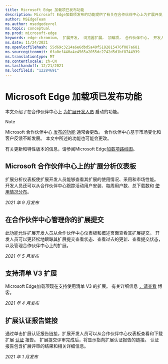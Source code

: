 ```yaml
---
title: Microsoft Edge 加载项已发布功能
description: Microsoft Edge加载项发布的功能提供了有关在合作伙伴中心上为扩展开发人员启动的功能的信息。
author: MSEdgeTeam
ms.author: msedgedevrel
ms.topic: conceptual
ms.prod: microsoft-edge
keywords: edge-chromium， 扩展开发， 浏览器扩展， 加载项， 合作伙伴中心， 开发人员， 加载项发布功能， 加载项新功能， 加载项功能启动
ms.date: 11/24/2021
ms.openlocfilehash: 55d69c3214a6e6dbd5a40f5182815476f087a681
ms.sourcegitcommit: 6fa0ef440a4e4565a2055dc2742d5d1bf8744939
ms.translationtype: MT
ms.contentlocale: zh-CN
ms.lasthandoff: 12/21/2021
ms.locfileid: "12284691"
---
```

# <a name="microsoft-edge-add-ons-released-features"></a>Microsoft Edge 加载项已发布功能

本文介绍了在合作伙伴中心上 [为扩展开发人员](https://partner.microsoft.com/dashboard/home) 启动的功能。

> [!NOTE]
> Microsoft 合作伙伴中心 [发布的功能](https://partner.microsoft.com/dashboard/home) 通常会更改。  合作伙伴中心基于市场变化和客户反馈不断发展。 本文中所述的功能也可能会更改。

有关更新和特性版本的信息，请参阅Microsoft Edge[加载项路线图](roadmap.md)。

<!-- ====================================================================== -->
## <a name="extensions-analytics-dashboard-on-microsoft-partner-center"></a>Microsoft 合作伙伴中心上的扩展分析仪表板

扩展分析仪表板使扩展开发人员能够查看其扩展的使用情况、采用和市场性能。  开发人员还可以从合作伙伴中心跟踪活动用户安装、每周用户数、总下载数和 [使用情况分布](https://partner.microsoft.com/dashboard/home)。

*2021 年 9 月发布*


<!-- ====================================================================== -->
## <a name="manage-your-extension-submissions-on-partner-center"></a>在合作伙伴中心管理你的扩展提交

此功能允许扩展开发人员从合作伙伴中心仪表板和概述页面查看[](https://partner.microsoft.com/dashboard/home)其扩展提交。  开发人员可以更轻松地跟踪其扩展提交查看状态、查看过去的更新、查看提交状态，以及管理合作伙伴中心上的扩展。

*2021 年 5 月发布*

<!-- ====================================================================== -->
## <a name="support-for-manifest-v3-extensions"></a>支持清单 V3 扩展

Microsoft Edge加载项现在支持使用清单 V3 的扩展。 有关详细信息 [，请查看]( https://techcommunity.microsoft.com/t5/articles/manifest-v3-changes-are-now-available-in-microsoft-edge/m-p/1780254) 博客。

*2021 年 4 月发布*


<!-- ====================================================================== -->
## <a name="extension-certification-report-link"></a>扩展认证报告链接

通过单击扩展认证报告链接，扩展开发人员可以从合作伙伴中心仪表板查看和下载扩展 [认证](https://partner.microsoft.com/dashboard/home) 报告。  扩展提交评审完成后，将显示指向扩展认证报告的链接。  认证报告包含扩展评审的结果和相关详细信息。

*2021 年 1 月发布*
